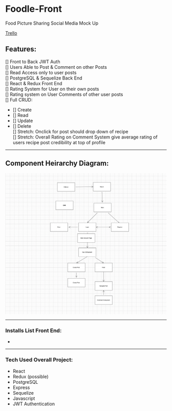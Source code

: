 # Foodle-Front
Food Picture Sharing Social Media Mock Up

[Trello](https://trello.com/c/Fphk4xoz/14-screen-shot-2022-04-14-at-31858-pmpng)

## Features:
[] Front to Back JWT Auth   
[] Users Able to Post & Comment on other Posts   
[] Read Access only to user posts    
[] PostgreSQL & Sequelize Back End    
[] React & Redux Front End   
[] Rating System for User on their own posts   
[] Rating system on User Comments of other user posts  
[] Full CRUD:
* [] Create
* [] Read
* [] Update
* [] Delete  
[] Stretch: Onclick for post should drop down of recipe   
[] Stretch: Overall Rating on Comment System give average rating of users recipe post credibility at top of profile



***
## Component Heirarchy Diagram:
![CHD](./client/public/CHD.png)   
***
### Installs List Front End:
*   

***
### Tech Used Overall Project:
* React
* Redux (possible)
* PostgreSQL
* Express 
* Sequelize
* Javascript
* JWT Authentication